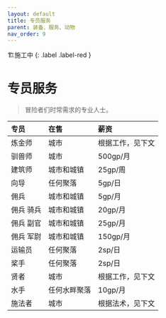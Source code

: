 ```yaml
---
layout: default
title: 专员服务
parent: 装备、服务、动物
nav_order: 9
---
```


🏗️施工中
{: .label .label-red }

# 专员服务

> 冒险者们时常需求的专业人士。

| 专员         | 在售         | 薪资             |
| :----------- | :----------- | :--------------- |
| 炼金师       | 城市         | 根据工作，见下文 |
| 驯兽师       | 城市         | 500gp/月         |
| 建筑师       | 城市和城镇   | 25gp/周          |
| 向导         | 任何聚落     | 5gp/日           |
| 佣兵         | 城市和城镇   | 5gp/月           |
| 佣兵	骑兵 | 城市和城镇   | 20gp/月          |
| 佣兵	副官 | 城市和城镇   | 25gp/月          |
| 佣兵	军尉 | 城市和城镇   | 150gp/月         |
| 运输员       | 任何聚落     | 2sp/日           |
| 桨手         | 任何聚落     | 2sp/日           |
| 贤者         | 城市         | 根据工作，见下文 |
| 水手         | 任何水畔聚落 | 10gp/月          |
| 施法者       | 城市         | 根据法术，见下文 |
